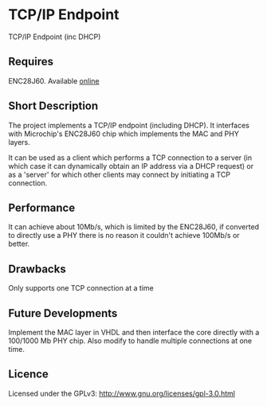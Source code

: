 # TCP/IP Endpoint
TCP/IP Endpoint (inc DHCP)

## Requires

ENC28J60. Available [online](http://www.ebay.com/itm/New-ENC28J60-Ethernet-LAN-Network-Module-For-Arduino-SPI-AVR-PIC-LPC-STM32-/310670027142?hash=item4855606986:g:XyoAAOxyhodRzTyz)

## Short Description

The project implements a TCP/IP endpoint (including DHCP). It interfaces with Microchip's ENC28J60 chip which implements the MAC and PHY layers.

It can be used as a client which performs a TCP connection to a server (in which case it can dynamically obtain an IP address via a DHCP request) or as a 'server' for which other clients may connect by initiating a TCP connection.

## Performance

It can achieve about 10Mb/s, which is limited by the ENC28J60, if converted to directly use a PHY there is no reason it couldn't achieve 100Mb/s or better.

## Drawbacks

Only supports one TCP connection at a time

## Future Developments

Implement the MAC layer in VHDL and then interface the core directly with a 100/1000 Mb PHY chip. Also modify to handle multiple connections at one time.

## Licence

Licensed under the GPLv3: http://www.gnu.org/licenses/gpl-3.0.html
